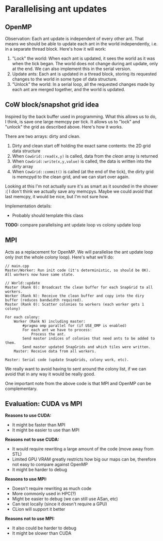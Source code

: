 # Parallelising ant updates
## OpenMP
Observation: Each ant update is independent of every other ant. That means we should be able to
update each ant in the world independently, i.e. in a separate thread block. Here's how it will work:

1. "Lock" the world: When each ant is updated, it sees the world as it was when the tick began. The
world does not change during ant update, only at the end. We can also implement this in the serial
version.
2. Update ants: Each ant is updated in a thread block, storing its requested changes to the world in some type of
data structure.
3. "Unlock" the world: In a serial loop, all the requested changes made by each ant are merged
together, and the world is updated.

## CoW block/snapshot grid idea
Inspired by the back buffer used in programming. What this allows us to do, I think, is save one
large memcpy per tick. It allows us to "lock" and "unlock" the grid as described above. Here's how
it works.

There are two arrays: dirty and clean.

1. Dirty and clean start off holding the exact same contents: the 2D grid data structure
2. When `CowGrid::read(x,y)` is called, data from the _clean_ array is returned
3. When `CowGrid::write(x,y,value)` is called, the data is written into the _dirty_ array
4. When `CowGrid::commit()` is called (at the end of the tick), the dirty grid is memcpyd to the
clean grid, and we can start over again.

Looking at this I'm not actually sure it's as smart as it sounded in the shower :( I don't think we
actually save any memcpys. Maybe we could avoid that last memcpy, it would be nice, but I'm not sure
how.

Implementation details:
- Probably should template this class

**TODO:** compare parallelising ant update loop vs colony update loop

## MPI
Acts as a replacement for OpenMP. We will parallelise the ant update loop only (not the whole colony
loop). Here's what we'll do:

```
// main.cpp
Master/Worker: Run init code (it's deterministic, so should be OK). All workers now have same state.

// World::update
Master (Rank 0): Broadcast the clean buffer for each SnapGrid to all workers.
Worker (Rank N): Receive the clean buffer and copy into the diry buffer (reduces bandwidth required).
Master (Rank 0): Scatter colonies to workers (each worker gets 1 colony)

For each colony:
    Worker (Rank N) including master: 
        #pragma omp parallel for (if USE_OMP is enabled)
        For each ant we have to process:
            Process the ant.
        Send master indices of colonies that need ants to be added to them.
        Send master updated SnapGrids and which tiles were written.
    Master: Receive data from all workers.
    
Master: Serial code (update SnapGrids, colony work, etc).
```

We really want to avoid having to sent around the colony list, if we can avoid that in any way
it would be really good.

One important note from the above code is that MPI and OpenMP _can_ be complementary.

## Evaluation: CUDA vs MPI
**Reasons to use CUDA:**

- It might be faster than MPI
- It might be easier to use than MPI

**Reasons not to use CUDA:**

- It would require rewriting a large amount of the code (move away from STL)
- Limited GPU VRAM greatly restricts how big our maps can be, therefore not easy to compare against
OpenMP
- It might be harder to debug

**Reasons to use MPI:**

- Doesn't require rewriting as much code
- More commonly used in HPC(?)
- Might be easier to debug (we can still use ASan, etc)
- Can test locally (since it doesn't require a GPU)
- CLion will support it better

**Reasons not to use MPI:**

- It also could be harder to debug
- It might be slower than CUDA